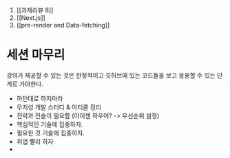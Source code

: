 1. [[과제리뷰 8]]
2. [[Next.js]]
3. [[pre-render and Data-fetching]]

# 세션 마무리 
강의가 제공할 수 있는 것은 한정적이고 깃허브에 있는 코드들을 보고 응용할 수 있는 단계로 가야한다. 
- 하던대로 하지마라
- 무지성 개발 스터디 & 아티클 정리 
- 전략과 전술이 필요함 (아이젠 하우어? -> 우선순위 설정) 
- 핵심적인 기술에 집중하자. 
- 필요한 것 기술에 집중하자.
- 취업 빨리 하자 
- 